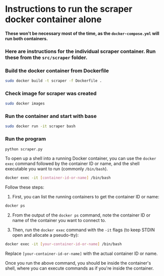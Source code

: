 # Instructions to run the scraper docker container alone

#### These won't be necessary most of the time, as the `docker-compose.yml` will run both containers.

### Here are instructions for the individual scraper container. Run these from the `src/scraper` folder.

### Build the docker container from Dockerfile

```sh
sudo docker build -t scraper -f Dockerfile .
```

### Check image for scraper was created
```sh
sudo docker images
```

### Run the container and start with base
```sh
sudo docker run -it scraper bash
```

### Run the program
```sh
python scraper.py
```
To open up a shell into a running Docker container, you can use the `docker exec` command followed by the container ID or name, and the shell executable you want to run (commonly `/bin/bash`).

```sh
docker exec -it [container-id-or-name] /bin/bash
```

Follow these steps:

1. First, you can list the running containers to get the container ID or name:

```sh
docker ps
```

2. From the output of the `docker ps` command, note the container ID or name of the container you want to connect to.

3. Then, run the `docker exec` command with the `-it` flags (to keep STDIN open and allocate a pseudo-tty):

```sh
docker exec -it [your-container-id-or-name] /bin/bash
```

Replace `[your-container-id-or-name]` with the actual container ID or name.

Once you run the above command, you should be inside the container's shell, where you can execute commands as if you're inside the container.
